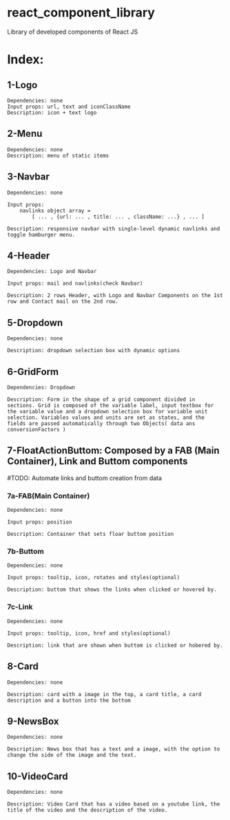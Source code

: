 # react_component_library
Library of developed components of React JS 

# Index:

## 1-Logo
    Dependencies: none
    Input props: url, text and iconClassName
    Description: icon + text logo

## 2-Menu
    Dependencies: none
    Description: menu of static items

## 3-Navbar
    Dependencies: none
    
    Input props: 
        navlinks object array = 
            [ ... , {url: ... , title: ... , className: ...} , ... ]
    
    Description: responsive navbar with single-level dynamic navlinks and toggle hamburger menu.

## 4-Header
    Dependencies: Logo and Navbar
    
    Input props: mail and navlinks(check Navbar)
    
    Description: 2 rows Header, with Logo and Navbar Components on the 1st row and Contact mail on the 2nd row.

## 5-Dropdown
    Dependencies: none
    
    Description: dropdown selection box with dynamic options

## 6-GridForm
    Dependencies: Dropdown
    
    Description: Form in the shape of a grid component divided in sections. Grid is composed of the variable label, input textbox for the variable value and a dropdown selection box for variable unit selection. Variables values and units are set as states, and the fields are passed automatically through two Objects( data ans conversionFactors )

## 7-FloatActionButtom: Composed by a FAB (Main Container), Link and Buttom components  
#TODO: Automate links and buttom creation from data
### 7a-FAB(Main Container)  
    Dependencies: none
    
    Input props: position

    Description: Container that sets floar buttom position

### 7b-Buttom  
    Dependencies: none
    
    Input props: tooltip, icon, rotates and styles(optional)

    Description: buttom that shows the links when clicked or hovered by.

### 7c-Link  
    Dependencies: none
    
    Input props: tooltip, icon, href and styles(optional)

    Description: link that are shown when buttom is clicked or hobered by.

## 8-Card
    Dependencies: none
    
    Description: card with a image in the top, a card title, a card description and a button into the bottom

## 9-NewsBox
    Dependencies: none
    
    Description: News box that has a text and a image, with the option to change the side of the image and the text.

## 10-VideoCard
    Dependencies: none
    
    Description: Video Card that has a video based on a youtube link, the title of the video and the description of the video.
